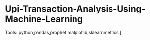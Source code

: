# Upi-Transaction-Analysis-Using-Machine-Learning
Tools: python,pandas,prophet matplotlib,sklearnmetrics [
